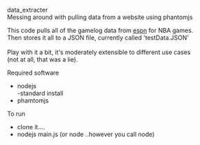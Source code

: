 data_extracter<br/>
Messing around with pulling data from a website using phantomjs

<p>This code pulls all of the gamelog data from <a href="http://espn.go.com">espn</a>
for NBA games.<br/> Then stores it all to a JSON file, currently called 'testData.JSON'<br/>
<br/> Play with it a bit, it's moderately extensible to different use cases<br/>
(not at all, that was a lie).

Required software
<ul>
    <li>nodejs<br/>
        -standard install
    </li>
    <li>phamtomjs</li>
</ul>
To run
<ul>
    <li>clone it....</li>
    <li>nodejs main.js (or node ..however you call node)</li>
</ul>

